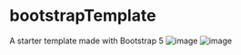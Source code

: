 # bootstrapTemplate
A starter template made with Bootstrap 5
![image](https://user-images.githubusercontent.com/95387589/153693924-48f5ad8c-bc6e-4ba2-a3c8-535786484fc5.png)
![image](https://user-images.githubusercontent.com/95387589/153694030-0882e55a-2a8d-48d9-afdb-ac9c5ab5c715.png)
